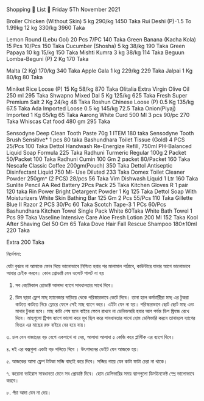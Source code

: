 Shopping 🛒 List 📃 Friday 5Th November 2021

Broiler Chicken (Without Skin) 5 kg 290/kg 1450 Taka
Rui Deshi (P)-1.5 To 1.99kg 12 kg 330/kg 3960 Taka

Lemon Round (Lebu Gol) 20 Pcs 7/PC 140 Taka
Green Banana (Kacha Kola) 15 Pcs 10/Pcs 150 Taka
Cucumber (Shosha) 5 kg 38/kg 190 Taka
Green Papaya 10 kg 15/kg 150 Taka
Mishti Kumra 3 kg 38/kg 114 Taka
Beguun Lomba-Beguni (P) 2 Kg 170 Taka


Malta (2 Kg) 170/kg 340 Taka
Apple Gala 1 kg 229/kg 229 Taka
Jalpai 1 Kg 80/kg 80 Taka

Miniket Rice Loose (P) 15 Kg 58/kg 870 Taka
Olitalia Extra Virgin Olive Oil 250 ml 295 Taka
Shwapno Mixed Dal 5 Kg 125/kg 625 Taka
Fresh Super Premium Salt 2 Kg 24/kg 48 Taka
Roshun Chinese Loose (P) 0.5 Kg 135/kg 67.5 Taka
Ada Imported Loose 0.5 kg 145/kg 72.5 Taka
Onion(Piyaj) Imported 1 Kg 65/kg 65 Taka
Aarong White Curd 500 Ml 3 pcs 90/pc 270 Taka
Whiscas Cat food 480 gm 295 Taka

Sensodyne Deep Clean Tooth Paste 70g 1 ITEM 180 taka
Sensodyne Tooth Brush Sensitive* 1 pcs 80 taka
Bashundhara Toilet Tissue (Gold) 4 PCS 25/Pcs 100 Taka
Dettol Handwash Re-Energize Refill, 750ml PH-Balanced Liquid Soap Formula 225 Taka
Radhuni Turmeric Regular 100g 2 Packet 50/Packet 100 Taka
Radhuni Cumin 100 Gm 2 packet 80/Packet 160 Taka
Nescafe Classic Coffee 200gm(Pouch) 350 Taka
Dettol Antiseptic Disinfectant Liquid 750 Ml- Use Diluted 233 Taka
Domex Toilet Cleaner Powder 250gm^ (2 PCS) 28/pcs 56 Taka
Vim Dishwash Liquid 1 Ltr 160 Taka
Sunlite Pencil AA Red Battery 2Pcs Pack 25 Taka
Kitchen Gloves R 1 pair 120 taka
Rin Power Bright Detargent Powder 1 Kg 125 Taka
Dettol Soap With Moisturizers White Skin Bathing Bar 125 Gm 2 Pcs 55/Pcs 110 Taka
Gillette Blue II Razor 2 PCS 30/Pc 60 Taka
Scotch Tape-3 1 PCs 60/Pcs
Bashundhara Kitchen Towel Single Pack White 60Taka
White Bath Towel 1 Pcs 99 Taka
Vaseline Intensive Care Aloe Fresh Lotion 200 Ml 152 Taka
Kool After Shaving Gel 50 Gm 65 Taka
Dove Hair Fall Rescue Shampoo 180±10ml 220 Taka

Extra 200 Taka

নির্দেশনা:

যেটা বুঝবে না আমাকে ফোন দিয়ে ভালোভাবে নিশ্চিত হবার পর মালামাল পাঠাবে, কাউন্টারে যাবার আগে ভালোভাবে আবার চেইক করবে। কোন প্রোডাক্ট যেন ওলোট পালট না হয়

1. সব ক্যেমিকাল প্রোডাক্ট আলাদা ব্যাগে সাবধানতার সাথে দিবে।

2. ডিম ছাড়া ফ্রেশ মাছ ম্যানেজার দাড়িয়ে থেকে পরিস্কারভাবে কেটে দিবে। তানা হলে কর্মচারীিরা মাছ এর টুকরা কাটতে কাটতে নিচে ফ্লোরে ফেলে সেই মাছ ব্যাগে ভরে। এইটা যেন না হয়। পরিস্কারভাবে ছোট ছোট মাছ এবং মাথার টুকরা হবে। মাছ কাটা শেষ হলে বাইরে ফেলে রাখবে না ডেলিভঅরি হবার আগ পর্যন্ত ডিপ ফ্রিজে রেখে দিবে। মাছগুলো ট্রিপল ব্যাগে ভালো করে মুখ ছিল করে সাবধানতার সাথে হোম ডেলিভারি করবে তানাহলে ব্যাগের ভিতর এর মাছের রক্ত বাইরে বের হয়ে যায়।

৩. চাল যেন বাজারের বড় বেগে একসাথে না দেয়, আলাদা আলাদা ৫ কেজি করে প্লাস্টিক এর ব্যাগে দিবে।

৪. দই এর বক্সগুলা একটা বড় পলিতে দিবে । উৎপাদনের ডেইট যেন আজকে হয়।

৫. আজকের আসা ফ্রেশ টাটকা সব্জি বাছাই করে দিবে। সব্জির গায়ে যেন কাটা ফাটা চেরা না থাকে।


৭. করোনা ভাইরাস সাবধানতা মেনে সব প্রোডাক্ট দিবে। হোম ডেলিভারির সময় ব্যাগগুলো ডিসইনফেক্ট স্প্রে ভালোভাবে করবে।

৮. পঁচা আদা যেন না দেয়।
